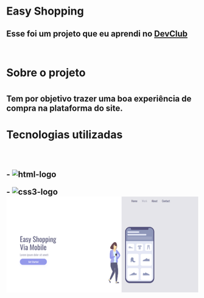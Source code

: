 <h1>Easy Shopping</h1>

<h2>Esse foi um projeto que eu aprendi no <a href="https://rodolfomori.com.br/devclub">DevClub</a></h2>
<br>
<h1>Sobre o projeto<h1>  
  
<h2>Tem por objetivo trazer uma boa experiência de compra na plataforma do site.   
<br>  
 
<h1> Tecnologias utilizadas<h2>
<br>
  <p>-  <img src="https://img.shields.io/badge/HTML5-E34F26?style=for-the-badge&logo=html5&logoColor=white" alt= "html-logo">
  <p>-  <img src="https://img.shields.io/badge/CSS3-1572B6?style=for-the-badge&logo=css3&logoColor=white" alt= "css3-logo">

<img src="https://github.com/TGP2023/Easy-shopping/blob/master/img/Captura%20de%20tela%202023-05-17%20192457.png?raw=true">

